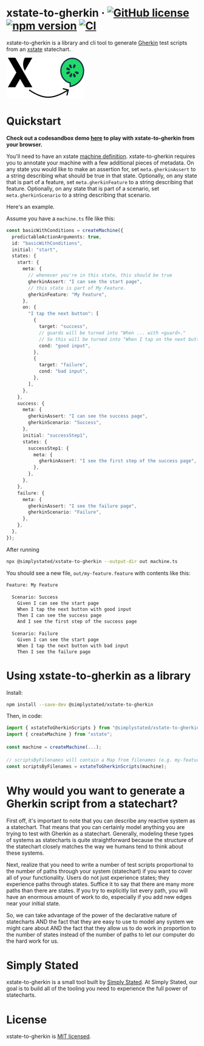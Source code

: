 # xstate-to-gherkin &middot; [![GitHub license](https://img.shields.io/badge/license-MIT-blue.svg)](https://github.com/simplystated/xstate-to-gherkin/blob/main/LICENSE) [![npm version](https://img.shields.io/npm/v/@simplystated/xstate-to-gherkin.svg?style=flat)](https://www.npmjs.com/package/@simplystated/xstate-to-gherkin) [![CI](https://github.com/simplystated/xstate-to-gherkin/actions/workflows/ci.yaml/badge.svg)](https://github.com/simplystated/xstate-to-gherkin/actions/workflows/ci.yaml)

xstate-to-gherkin is a library and cli tool to generate [Gherkin](https://cucumber.io/docs/gherkin/reference) test scripts from an [xstate](https://github.com/statelyai/xstate) statechart.

![Logo](./xstate-to-gherkin.png)

# Quickstart

**Check out a codesandbox demo [here](https://codesandbox.io/s/simply-stated-xstate-to-gherkin-shdqv2) to play with xstate-to-gherkin from your browser.**

You'll need to have an xstate [machine definition](https://xstate.js.org/docs/guides/machines.html).
xstate-to-gherkin requires you to annotate your machine with a few additional pieces of metadata.
On any state you would like to make an assertion for, set `meta.gherkinAssert` to a string describing what should be true in that state.
Optionally, on any state that is part of a feature, set `meta.gherkinFeature` to a string describing that feature.
Optionally, on any state that is part of a scenario, set `meta.gherkinScenario` to a string describing that scenario.

Here's an example.

Assume you have a `machine.ts` file like this:

```typescript
const basicWithConditions = createMachine({
  predictableActionArguments: true,
  id: "basicWithConditions",
  initial: "start",
  states: {
    start: {
      meta: {
        // whenever you're in this state, this should be true
        gherkinAssert: "I can see the start page",
        // this state is part of My Feature.
        gherkinFeature: "My Feature",
      },
      on: {
        "I tap the next button": [
          {
            target: "success",
            // guards will be turned into "When ... with <guard>."
            // So this will be turned into "When I tap on the next button with good input"
            cond: "good input",
          },
          {
            target: "failure",
            cond: "bad input",
          },
        ],
      },
    },
    success: {
      meta: {
        gherkinAssert: "I can see the success page",
        gherkinScenario: "Success",
      },
      initial: "successStep1",
      states: {
        successStep1: {
          meta: {
            gherkinAssert: "I see the first step of the success page",
          },
        },
      },
    },
    failure: {
      meta: {
        gherkinAssert: "I see the failure page",
        gherkinScenario: "Failure",
      },
    },
  },
});
```

After running

```bash
npx @simplystated/xstate-to-gherkin --output-dir out machine.ts
```

You should see a new file, `out/my-feature.feature` with contents like this:

```gherkin
Feature: My Feature

  Scenario: Success
    Given I can see the start page
    When I tap the next button with good input
    Then I can see the success page
    And I see the first step of the success page

  Scenario: Failure
    Given I can see the start page
    When I tap the next button with bad input
    Then I see the failure page
```

# Using xstate-to-gherkin as a library

Install:

```bash
npm install --save-dev @simplystated/xstate-to-gherkin
```

Then, in code:

```typescript
import { xstateToGherkinScripts } from "@simplystated/xstate-to-gherkin";
import { createMachine } from "xstate";

const machine = createMachine(...);

// scriptsByFilenames will contain a Map from filenames (e.g. my-feature.feature) to the Gherkin content of the file.
const scriptsByFilenames = xstateToGherkinScripts(machine);
```

# Why would you want to generate a Gherkin script from a statechart?

First off, it's important to note that you can describe any reactive system as a statechart.
That means that you can certainly model anything you are trying to test with Gherkin as a statechart.
Generally, modeling these types of systems as statecharts is quite straightforward because the structure of the statechart closely matches the way we humans tend to think about these systems.

Next, realize that you need to write a number of test scripts proportional to the number of paths through your system (statechart) if you want to cover all of your functionality.
Users do not just experience states; they experience paths through states.
Suffice it to say that there are many more paths than there are states.
If you try to explicitly list every path, you will have an enormous amount of work to do, especially if you add new edges near your initial state.

So, we can take advantage of the power of the declarative nature of statecharts AND the fact that they are easy to use to model any system we might care about AND the fact that they allow us to do work in proportion to the number of states instead of the number of paths to let our computer do the hard work for us.

# Simply Stated

xstate-to-gherkin is a small tool built by [Simply Stated](https://www.simplystated.dev).
At Simply Stated, our goal is to build all of the tooling you need to experience the full power of statecharts.

# License

xstate-to-gherkin is [MIT licensed](https://github.com/simplystated/xstate-to-gherkin/blob/main/LICENSE).

